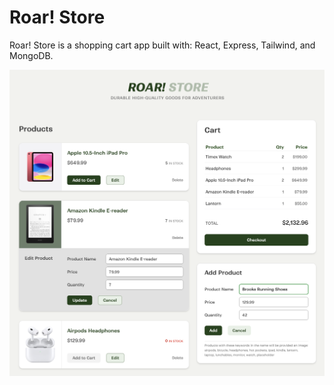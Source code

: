 # Roar! Store

Roar! Store is a shopping cart app built with: React, Express, Tailwind, and MongoDB.

![Roar! Store screenshot](roar_store.png)